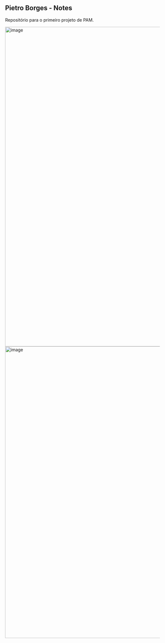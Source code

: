 ## Pietro Borges - Notes
Repositório para o primeiro projeto de PAM.

<img width="1920" height="1041" alt="image" src="https://github.com/user-attachments/assets/1dd08250-d3cf-4027-8e6c-3555e16a75b7" />
<img width="1920" height="950" alt="image" src="https://github.com/user-attachments/assets/15dcf473-eb78-44ba-b933-61a0e026fa58" />


